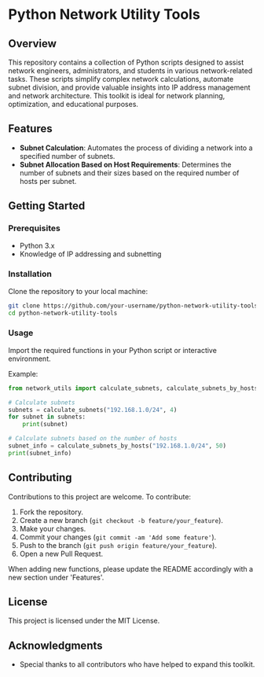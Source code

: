 
# Python Network Utility Tools

## Overview
This repository contains a collection of Python scripts designed to assist network engineers, administrators, and students in various network-related tasks. These scripts simplify complex network calculations, automate subnet division, and provide valuable insights into IP address management and network architecture. This toolkit is ideal for network planning, optimization, and educational purposes.

## Features
- **Subnet Calculation**: Automates the process of dividing a network into a specified number of subnets.
- **Subnet Allocation Based on Host Requirements**: Determines the number of subnets and their sizes based on the required number of hosts per subnet.

## Getting Started

### Prerequisites
- Python 3.x
- Knowledge of IP addressing and subnetting

### Installation
Clone the repository to your local machine:
```bash
git clone https://github.com/your-username/python-network-utility-tools.git
cd python-network-utility-tools
```

### Usage
Import the required functions in your Python script or interactive environment.

Example:
```python
from network_utils import calculate_subnets, calculate_subnets_by_hosts

# Calculate subnets
subnets = calculate_subnets("192.168.1.0/24", 4)
for subnet in subnets:
    print(subnet)

# Calculate subnets based on the number of hosts
subnet_info = calculate_subnets_by_hosts("192.168.1.0/24", 50)
print(subnet_info)
```

## Contributing
Contributions to this project are welcome. To contribute:

1. Fork the repository.
2. Create a new branch (`git checkout -b feature/your_feature`).
3. Make your changes.
4. Commit your changes (`git commit -am 'Add some feature'`).
5. Push to the branch (`git push origin feature/your_feature`).
6. Open a new Pull Request.

When adding new functions, please update the README accordingly with a new section under 'Features'.

## License
This project is licensed under the MIT License.

## Acknowledgments
- Special thanks to all contributors who have helped to expand this toolkit.
